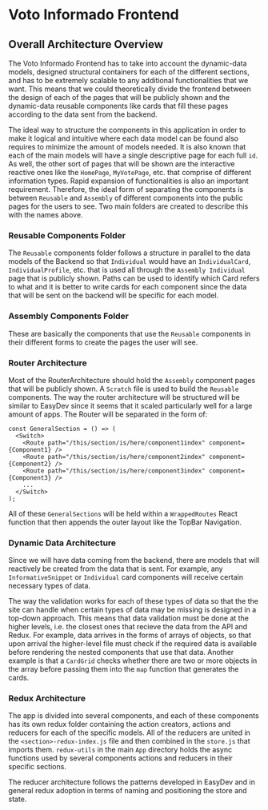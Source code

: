 # Voto Informado Frontend

## Overall Architecture Overview

The Voto Informado Frontend has to take
into account the dynamic-data models,
designed structural containers for each of the 
different sections, and has to be extremely scalable 
to any additional functionalities that we want. This
means that we could theoretically divide the frontend between
the design of each of the pages that will be publicly
shown and the dynamic-data reusable components like cards
that fill these pages according to the data sent from the
backend. 

The ideal way to structure the components in this application
in order to make it logical and intuitive where each data model
can be found also requires to minimize the amount of models needed.
It is also known that each of the main models will have a single 
descriptive page for each full `id`. As well, the other sort of
pages that will be shown are the interactive reactive ones like
the `HomePage`, `MyVotePage`, etc. that comprise of different 
information types. Rapid expansion of functionalities is also
an important requirement. Therefore, the ideal form of separating
the components is between `Reusable` and `Assembly` of 
different components into the public pages for the users to see.
Two main folders are created to describe this with the names above.

### Reusable Components Folder
The `Reusable` components folder follows a structure in parallel to
the data models of the Backend so that `Individual` would have an
`IndividualCard`, `IndividualProfile`, etc. that is used all through
the `Assembly Individual` page that is publicly shown. Paths can be
used to identify which Card refers to what and it is better to write 
cards for each component since the data that will be sent on the 
backend will be specific for each model.

### Assembly Components Folder
These are basically the components that use the `Reusable` components
in their different forms to create the pages the user will see.

### Router Architecture
Most of the RouterArchitecture should hold the `Assembly`
component pages that will be publicly shown. A `Scratch` file
is used to build the `Reusable` components. 
The way the router architecture will be structured
will be similar to EasyDev since it seems that it
scaled particularly well for a large amount of apps. 
The Router will be separated in the form of:

```
const GeneralSection = () => (
  <Switch>
    <Route path="/this/section/is/here/component1index" component={Component1} />
    <Route path="/this/section/is/here/component2index" component={Component2} />
    <Route path="/this/section/is/here/component3index" component={Component3} />
    ...
  </Switch>
);
```

All of these `GeneralSections` will be held within a `WrappedRoutes`
React function that then appends the outer layout like the TopBar
Navigation.


### Dynamic Data Architecture

Since we will have data coming from the backend, 
there are models that will reactively be created from 
the data that is sent. For example, any 
`InformativeSnippet` or `Individual` card components
will receive certain necessary types of data. 

The way the validation works for each of these types of 
data so that the the site can handle when certain types
of data may be missing is designed in a top-down approach.
This means that data validation must be done at the higher
levels, i.e. the closest ones that recieve the data from
the API and Redux. For example, data arrives in the forms of arrays 
of objects, so that upon arrival the higher-level file
must check if the required data is available before 
rendering the nested components that use that data. 
Another example is that a `CardGrid` checks whether there
are two or more objects in the array before passing them
into the `map` function that generates the cards.

### Redux Architecture

The app is divided into several components, and each of these components
has its own redux folder containing the action creators, actions and 
reducers for each of the specific models. All of the reducers are
united in the `<section>-redux-index.js` file and then combined in the 
`store.js` that imports them. `redux-utils` in the main `App` directory
holds the async functions used by several components actions and 
reducers in their specific sections. 

The reducer architecture follows
the patterns developed in EasyDev
and in general redux adoption in
terms of naming and positioning the
store and state.
